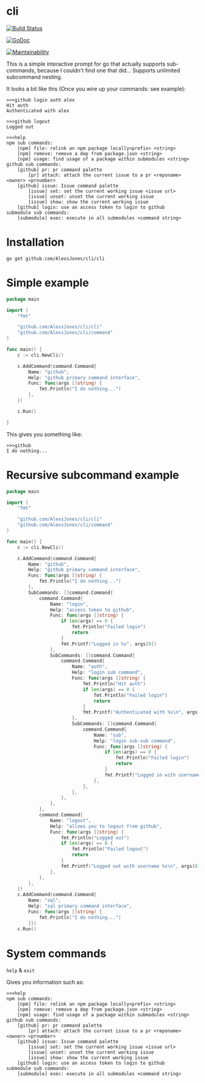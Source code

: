 # cli

[![Build Status](https://travis-ci.org/AlexsJones/cli.svg?branch=master)](https://travis-ci.org/AlexsJones/cli)

[![GoDoc](https://godoc.org/github.com/AlexsJones/cli/cli?status.svg)](https://godoc.org/github.com/AlexsJones/cli/cli)

[![Maintainability](https://api.codeclimate.com/v1/badges/3a06871c361d5e8e70ae/maintainability)](https://codeclimate.com/github/AlexsJones/cli/maintainability)

This is a simple interactive prompt for go that actually supports sub-commands, because I couldn't find one that did...
Supports unlimited subcommand nesting.

It looks a bit like this (Once you wire up your commands: see example):
```
>>>github login auth alex
Hit auth
Authenticated with alex

>>>github logout
Logged out

>>>help
npm sub commands:
	[npm] file: relink an npm package locally<prefix> <string>
	[npm] remove: remove a dep from package.json <string>
	[npm] usage: find usage of a package within submodules <string>
github sub commands:
	[github] pr: pr command palette
		[pr] attach: attach the current issue to a pr <reponame> <owner> <prnumber>
	[github] issue: Issue command palette
		[issue] set: set the current working issue <issue url>
		[issue] unset: unset the current working issue
		[issue] show: show the current working issue
	[github] login: use an access token to login to github
submodule sub commands:
	[submodule] exec: execute in all submodules <command string>

```


# Installation

```
go get github.com/AlexsJones/cli/cli
```
# Simple example

```go
package main

import (
	"fmt"

	"github.com/AlexsJones/cli/cli"
	"github.com/AlexsJones/cli/command"
)

func main() {
	c := cli.NewCli()

	c.AddCommand(command.Command{
		Name: "github",
		Help: "github primary command interface",
		Func: func(args []string) {
			fmt.Println("I do nothing...")
		},
	})

	c.Run()

}
```

This gives you something like:

```
>>>github
I do nothing...

```


# Recursive subcommand example

```go
package main

import (
	"fmt"

	"github.com/AlexsJones/cli/cli"
	"github.com/AlexsJones/cli/command"
)

func main() {
	c := cli.NewCli()

	c.AddCommand(command.Command{
		Name: "github",
		Help: "github primary command interface",
		Func: func(args []string) {
			fmt.Println("I do nothing...")
		},
		SubCommands: []command.Command{
			command.Command{
				Name: "login",
				Help: "access token to github",
				Func: func(args []string) {
					if len(args) == 0 {
						fmt.Println("Failed login")
						return
					}
					fmt.Printf("Logged in %s", args[0])
				},
				SubCommands: []command.Command{
					command.Command{
						Name: "auth",
						Help: "login sub command",
						Func: func(args []string) {
							fmt.Println("Hit auth")
							if len(args) == 0 {
								fmt.Println("Failed login")
								return
							}
							fmt.Printf("Authenticated with %s\n", args[0])
						},
						SubCommands: []command.Command{
							command.Command{
								Name: "sub",
								Help: "login sub-sub command",
								Func: func(args []string) {
									if len(args) == 0 {
										fmt.Println("Failed login")
										return
									}
									fmt.Printf("Logged in with username %s\n", args[0])
								},
							},
						},
					},
				},
			},
			command.Command{
				Name: "logout",
				Help: "allows you to logout from github",
				Func: func(args []string) {
					fmt.Println("Logged out")
					if len(args) == 0 {
						fmt.Println("Failed logout")
						return
					}
					fmt.Printf("Logged out with username %s\n", args[0])
				},
			},
		},
	})
	c.AddCommand(command.Command{
		Name: "sql",
		Help: "sql primary command interface",
		Func: func(args []string) {
			fmt.Println("I do nothing...")
		}})
	c.Run()
```

# System commands

`help` & `exit`

Gives you information such as:

```
>>>help
npm sub commands:
	[npm] file: relink an npm package locally<prefix> <string>
	[npm] remove: remove a dep from package.json <string>
	[npm] usage: find usage of a package within submodules <string>
github sub commands:
	[github] pr: pr command palette
		[pr] attach: attach the current issue to a pr <reponame> <owner> <prnumber>
	[github] issue: Issue command palette
		[issue] set: set the current working issue <issue url>
		[issue] unset: unset the current working issue
		[issue] show: show the current working issue
	[github] login: use an access token to login to github
submodule sub commands:
	[submodule] exec: execute in all submodules <command string>


```
